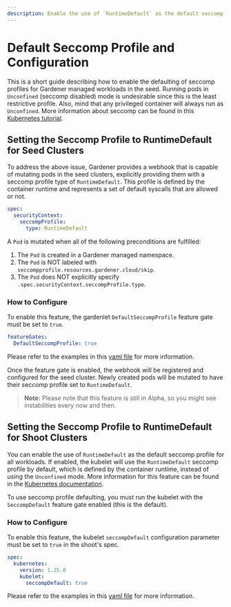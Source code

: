 ```yaml
---
description: Enable the use of `RuntimeDefault` as the default seccomp profile through `spec.kubernetes.kubelet.seccompDefault`
---
```


# Default Seccomp Profile and Configuration 

This is a short guide describing how to enable the defaulting of seccomp profiles for Gardener managed workloads in the seed. Running pods in `Unconfined` (seccomp disabled) mode is undesirable since this is the least restrictive profile. Also, mind that any privileged container will always run as `Unconfined`. More information about seccomp can be found in this [Kubernetes tutorial](https://kubernetes.io/docs/tutorials/security/seccomp/).

## Setting the Seccomp Profile to RuntimeDefault for Seed Clusters

To address the above issue, Gardener provides a webhook that is capable of mutating pods in the seed clusters, explicitly providing them with a seccomp profile type of `RuntimeDefault`. This profile is defined by the container runtime and represents a set of default syscalls that are allowed or not.
```yaml
spec:
  securityContext:
    seccompProfile:
      type: RuntimeDefault
```

A `Pod` is mutated when all of the following preconditions are fulfilled:
1. The `Pod` is created in a Gardener managed namespace.
2. The `Pod` is NOT labeled with `seccompprofile.resources.gardener.cloud/skip`.
3. The `Pod` does NOT explicitly specify `.spec.securityContext.seccompProfile.type`.

### How to Configure

To enable this feature, the gardenlet `DefaultSeccompProfile` feature gate must be set to `true`.

```yaml
featureGates:
  DefaultSeccompProfile: true
``` 
Please refer to the examples in this [yaml file](../../example/20-componentconfig-gardenlet.yaml) for more information.

Once the feature gate is enabled, the webhook will be registered and configured for the seed cluster. Newly created pods will be mutated to have their seccomp profile set to `RuntimeDefault`.

> **Note:** Please note that this feature is still in Alpha, so you might see instabilities every now and then. 

## Setting the Seccomp Profile to RuntimeDefault for Shoot Clusters

You can enable the use of `RuntimeDefault` as the default seccomp profile for all workloads. If enabled, the kubelet will use the `RuntimeDefault` seccomp profile by default, which is defined by the container runtime, instead of using the `Unconfined` mode. More information for this feature can be found in the [Kubernetes documentation](https://kubernetes.io/docs/tutorials/security/seccomp/#enable-the-use-of-runtimedefault-as-the-default-seccomp-profile-for-all-workloads).

To use seccomp profile defaulting, you must run the kubelet with the `SeccompDefault` feature gate enabled (this is the default).

### How to Configure

To enable this feature, the kubelet `seccompDefault` configuration parameter must be set to `true` in the shoot's spec.

```yaml
spec:
  kubernetes:
    version: 1.25.0
    kubelet:
      seccompDefault: true
```

Please refer to the examples in this [yaml file](../../example/90-shoot.yaml) for more information.
